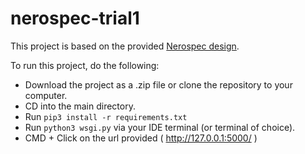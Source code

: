 # nerospec-trial1

This project is based on the provided [Nerospec design](https://xd.adobe.com/view/10371fff-b324-48e5-9f5d-b977a4fdf50d-4564/).

To run this project, do the following:

* Download the project as a .zip file or clone the repository to your computer.
* CD into the main directory.
* Run ```pip3 install -r requirements.txt```
* Run ```python3 wsgi.py``` via your IDE terminal (or terminal of choice).
* CMD + Click on the url provided ( http://127.0.0.1:5000/ )
